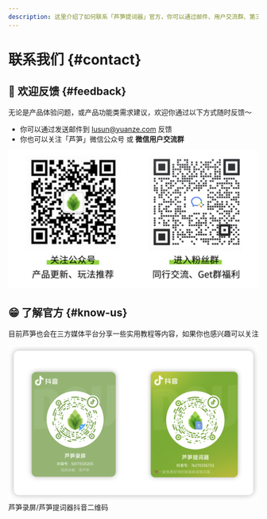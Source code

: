 ```yaml
---
description: 这里介绍了如何联系「芦笋提词器」官方，你可以通过邮件、用户交流群、第三方官方账号等方式联络
---
```


# 联系我们 {#contact}

## 🌼 欢迎反馈 {#feedback}

无论是产品体验问题，或产品功能类需求建议，欢迎你通过以下方式随时反馈～

* 你可以通过发送邮件到 [lusun@yuanze.com](mailto:lusun@yuanze.com) 反馈
* 你也可以关注「芦笋」微信公众号 或 **微信用户交流群**

<ImgCenter><img src="/public/.gitbook/assets/tcq_wechat.png" alt=""></ImgCenter>

## 😁 了解官方 {#know-us}

目前芦笋也会在三方媒体平台分享一些实用教程等内容，如果你也感兴趣可以关注

<ImgCenter><img src="/public/.gitbook/assets/douyinerweima.png" alt=""></ImgCenter>
<ImgDesc>芦笋录屏/芦笋提词器抖音二维码</ImgDesc>